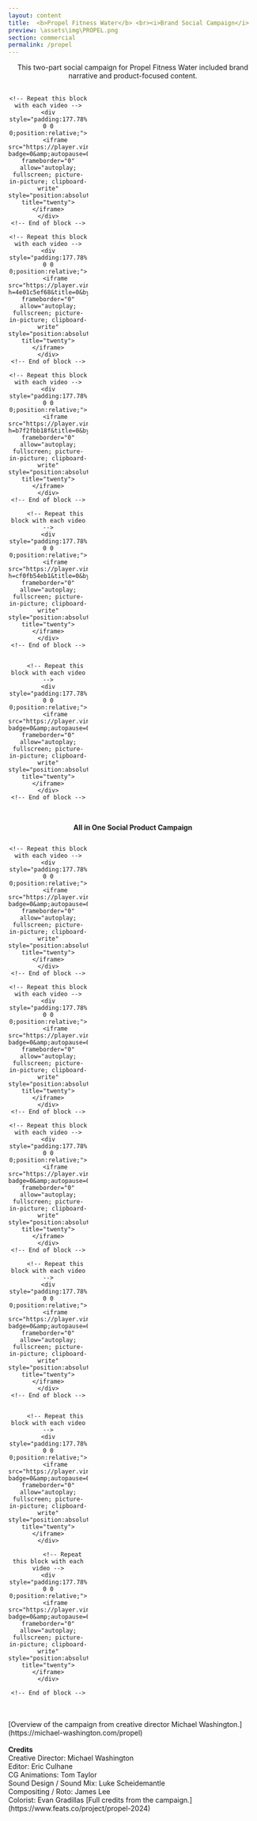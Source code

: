 ```yaml
---
layout: content
title:  <b>Propel Fitness Water</b> <br><i>Brand Social Campaign</i>
preview: \assets\img\PROPEL.png
section: commercial
permalink: /propel
---
```


<body><center>
This two-part social campaign for Propel Fitness Water included brand narrative and product-focused content.
<br>
<br>
<!-- <b>Propel Your City Content Series</b>
<div style='padding:177.78% 0 0 0;position:relative;'><iframe src='https://vimeo.com/showcase/11370511/embed' allowfullscreen frameborder='0' style='position:absolute;top:0;left:0;width:50%;height:50%;'></iframe></div> -->

<div style="display: grid; grid-template-columns: repeat(3, 1fr); grid-gap: 10px;">

    <!-- Repeat this block with each video -->
    <div style="padding:177.78% 0 0 0;position:relative;">
        <iframe src="https://player.vimeo.com/video/1010765021?badge=0&amp;autopause=0&amp;player_id=0&amp;app_id=58479" frameborder="0" allow="autoplay; fullscreen; picture-in-picture; clipboard-write" style="position:absolute;top:0;left:0;width:100%;height:100%;" title="twenty"></iframe>
    </div>
    <!-- End of block -->

    <!-- Repeat this block with each video -->
    <div style="padding:177.78% 0 0 0;position:relative;">
        <iframe src="https://player.vimeo.com/video/1010765021?h=4e01c5ef68&title=0&byline=0&portrait=0" frameborder="0" allow="autoplay; fullscreen; picture-in-picture; clipboard-write" style="position:absolute;top:0;left:0;width:100%;height:100%;" title="twenty"></iframe>
    </div>
    <!-- End of block -->

    <!-- Repeat this block with each video -->
    <div style="padding:177.78% 0 0 0;position:relative;">
        <iframe src="https://player.vimeo.com/video/1010765676?h=b7f2fbb18f&title=0&byline=0&portrait=0" frameborder="0" allow="autoplay; fullscreen; picture-in-picture; clipboard-write" style="position:absolute;top:0;left:0;width:100%;height:100%;" title="twenty"></iframe>
    </div>
    <!-- End of block -->

        <!-- Repeat this block with each video -->
    <div style="padding:177.78% 0 0 0;position:relative;">
        <iframe src="https://player.vimeo.com/video/1010766014?h=cf0fb54eb1&title=0&byline=0&portrait=0" frameborder="0" allow="autoplay; fullscreen; picture-in-picture; clipboard-write" style="position:absolute;top:0;left:0;width:100%;height:100%;" title="twenty"></iframe>
    </div>
    <!-- End of block -->


        <!-- Repeat this block with each video -->
    <div style="padding:177.78% 0 0 0;position:relative;">
        <iframe src="https://player.vimeo.com/video/1010766724?badge=0&amp;autopause=0&amp;player_id=0&amp;app_id=58479" frameborder="0" allow="autoplay; fullscreen; picture-in-picture; clipboard-write" style="position:absolute;top:0;left:0;width:100%;height:100%;" title="twenty"></iframe>
    </div>
    <!-- End of block -->



</div>



<br>

<b>All in One Social Product Campaign</b>
<!-- <div style='padding:177.78% 0 0 0;position:relative;'><iframe src='https://vimeo.com/showcase/11370534/embed' allowfullscreen frameborder='0' style='position:absolute;top:0;left:0;width:50%;height:50%;'></iframe></div> -->

<div style="display: grid; grid-template-columns: repeat(3, 1fr); grid-gap: 10px;">

    <!-- Repeat this block with each video -->
    <div style="padding:177.78% 0 0 0;position:relative;">
        <iframe src="https://player.vimeo.com/video/1010764848?badge=0&amp;autopause=0&amp;player_id=0&amp;app_id=58479" frameborder="0" allow="autoplay; fullscreen; picture-in-picture; clipboard-write" style="position:absolute;top:0;left:0;width:100%;height:100%;" title="twenty"></iframe>
    </div>
    <!-- End of block -->

    <!-- Repeat this block with each video -->
    <div style="padding:177.78% 0 0 0;position:relative;">
        <iframe src="https://player.vimeo.com/video/1010764949?badge=0&amp;autopause=0&amp;player_id=0&amp;app_id=58479" frameborder="0" allow="autoplay; fullscreen; picture-in-picture; clipboard-write" style="position:absolute;top:0;left:0;width:100%;height:100%;" title="twenty"></iframe>
    </div>
    <!-- End of block -->

    <!-- Repeat this block with each video -->
    <div style="padding:177.78% 0 0 0;position:relative;">
        <iframe src="https://player.vimeo.com/video/1010765352?badge=0&amp;autopause=0&amp;player_id=0&amp;app_id=58479" frameborder="0" allow="autoplay; fullscreen; picture-in-picture; clipboard-write" style="position:absolute;top:0;left:0;width:100%;height:100%;" title="twenty"></iframe>
    </div>
    <!-- End of block -->

        <!-- Repeat this block with each video -->
    <div style="padding:177.78% 0 0 0;position:relative;">
        <iframe src="https://player.vimeo.com/video/1010765429?badge=0&amp;autopause=0&amp;player_id=0&amp;app_id=58479" frameborder="0" allow="autoplay; fullscreen; picture-in-picture; clipboard-write" style="position:absolute;top:0;left:0;width:100%;height:100%;" title="twenty"></iframe>
    </div>
    <!-- End of block -->


        <!-- Repeat this block with each video -->
    <div style="padding:177.78% 0 0 0;position:relative;">
        <iframe src="https://player.vimeo.com/video/1010765531?badge=0&amp;autopause=0&amp;player_id=0&amp;app_id=58479" frameborder="0" allow="autoplay; fullscreen; picture-in-picture; clipboard-write" style="position:absolute;top:0;left:0;width:100%;height:100%;" title="twenty"></iframe>
    </div>

            <!-- Repeat this block with each video -->
    <div style="padding:177.78% 0 0 0;position:relative;">
        <iframe src="https://player.vimeo.com/video/1010766629?badge=0&amp;autopause=0&amp;player_id=0&amp;app_id=58479" frameborder="0" allow="autoplay; fullscreen; picture-in-picture; clipboard-write" style="position:absolute;top:0;left:0;width:100%;height:100%;" title="twenty"></iframe>
    </div>

    <!-- End of block -->



</div>
</center></body>
<br>
<br>
[Overview of the campaign from creative director Michael Washington.](https://michael-washington.com/propel)
<br>
<br>
<b>Credits</b><br>
Creative Director: Michael Washington <br>
Editor: Eric Culhane <br>
CG Animations: Tom Taylor <br>
Sound Design / Sound Mix: Luke Scheidemantle <br>
Compositing / Roto: James Lee <br>
Colorist: Evan Gradillas
[Full credits from the campaign.](https://www.feats.co/project/propel-2024)
